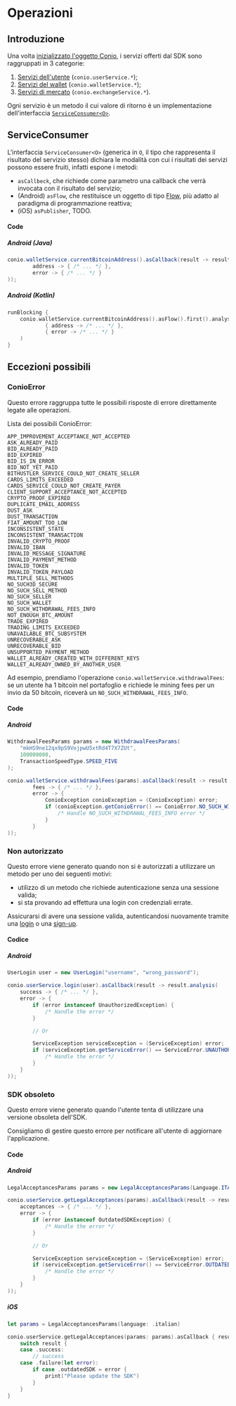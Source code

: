 # Operazioni

## Introduzione

Una volta [inizializzato l'oggetto Conio](../configuration/Configuration.md), i servizi offerti dal SDK sono raggruppati in 3 categorie:

1. [Servizi dell'utente](../user/User.md) (`conio.userService.*`);
2. [Servizi del wallet](../wallet/Wallet.md) (`conio.walletService.*`);
3. [Servizi di mercato](../exchange/Exchange.md) (`conio.exchangeService.*`).

Ogni servizio è un metodo il cui valore di ritorno è un implementazione dell'interfaccia [`ServiceConsumer<O>`](#ServiceConsumer).

## ServiceConsumer

L'interfaccia `ServiceConsumer<O>` (generica in `O`, il tipo che rappresenta il risultato del servizio stesso) dichiara le modalità con cui i risultati dei servizi possono essere fruiti, infatti espone i metodi:

- `asCallbeck`, che richiede come parametro una callback che verrà invocata con il risultato del servizio;
- (Android) `asFlow`, che restituisce un oggetto di tipo [Flow](https://developer.android.com/kotlin/flow), più adatto al paradigma di programmazione reattiva;
- (iOS) `asPublisher`, TODO.

#### Code

##### Android (Java)

```java
conio.walletService.currentBitcoinAddress().asCallback(result -> result.analysis(
        address -> { /* ... */ },
        error -> { /* ... */ }
));
```

##### Android (Kotlin)

```kotlin
runBlocking {
    conio.walletService.currentBitcoinAddress().asFlow().first().analysis(
            { address -> /* ... */ },
            { error -> /* ... */ }
    )
}
```

<!-- TODO: iOS
##### iOS
-->

## Eccezioni possibili

### ConioError

Questo errore raggruppa tutte le possibili risposte di errore direttamente legate alle operazioni.

Lista dei possibili ConioError:

```
APP_IMPROVEMENT_ACCEPTANCE_NOT_ACCEPTED
ASK_ALREADY_PAID
BID_ALREADY_PAID
BID_EXPIRED
BID_IS_IN_ERROR
BID_NOT_YET_PAID
BITHUSTLER_SERVICE_COULD_NOT_CREATE_SELLER
CARDS_LIMITS_EXCEEDED
CARDS_SERVICE_COULD_NOT_CREATE_PAYER
CLIENT_SUPPORT_ACCEPTANCE_NOT_ACCEPTED
CRYPTO_PROOF_EXPIRED
DUPLICATE_EMAIL_ADDRESS
DUST_ASK
DUST_TRANSACTION
FIAT_AMOUNT_TOO_LOW
INCONSISTENT_STATE
INCONSISTENT_TRANSACTION
INVALID_CRYPTO_PROOF
INVALID_IBAN
INVALID_MESSAGE_SIGNATURE
INVALID_PAYMENT_METHOD
INVALID_TOKEN
INVALID_TOKEN_PAYLOAD
MULTIPLE_SELL_METHODS
NO_SUCH3D_SECURE
NO_SUCH_SELL_METHOD
NO_SUCH_SELLER
NO_SUCH_WALLET
NO_SUCH_WITHDRAWAL_FEES_INFO
NOT_ENOUGH_BTC_AMOUNT
TRADE_EXPIRED
TRADING_LIMITS_EXCEEDED
UNAVAILABLE_BTC_SUBSYSTEM
UNRECOVERABLE_ASK
UNRECOVERABLE_BID
UNSUPPORTED_PAYMENT_METHOD
WALLET_ALREADY_CREATED_WITH_DIFFERENT_KEYS
WALLET_ALREADY_OWNED_BY_ANOTHER_USER
```

Ad esempio, prendiamo l'operazione `conio.walletService.withdrawalFees`: se un utente ha 1 bitcoin nel portafoglio e richiede le mining fees per un invio da 50 bitcoin, riceverà un `NO_SUCH_WITHDRAWAL_FEES_INFO`.

#### Code

##### Android

```java
WithdrawalFeesParams params = new WithdrawalFeesParams(
    "mkHS9ne12qx9pS9VojpwU5xtRd4T7X7ZUt",
    100000000,
    TransactionSpeedType.SPEED_FIVE
);

conio.walletService.withdrawalFees(params).asCallback(result -> result.analysis(
        fees -> { /* ... */ },
        error -> {
            ConioException conioException = (ConioException) error;
            if (conioException.getConioError() == ConioError.NO_SUCH_WITHDRAWAL_FEES_INFO) {
                /* Handle NO_SUCH_WITHDRAWAL_FEES_INFO error */
            }
        }
));
```

### Non autorizzato

Questo errore viene generato quando non si è autorizzati a utilizzare un metodo per uno dei seguenti motivi:

- utilizzo di un metodo che richiede autenticazione senza una sessione valida;
- si sta provando ad effettura una login con credenziali errate.

Assicurarsi di avere una sessione valida, autenticandosi nuovamente tramite una [login](../user/User.md#login) o una [sign-up](../user/User.md#signup).

#### Codice

##### Android

```java
UserLogin user = new UserLogin("username", "wrong_password");

conio.userService.login(user).asCallback(result -> result.analysis(
    success -> { /* ... */ },
    error -> {
        if (error instanceof UnauthorizedException) {
            /* Handle the error */
        }

        // Or

        ServiceException serviceException = (ServiceException) error;
        if (serviceException.getServiceError() == ServiceError.UNAUTHORIZED) {
            /* Handle the error */
        }
    }
));

```

### SDK obsoleto

Questo errore viene generato quando l'utente tenta di utilizzare una versione obsoleta dell'SDK.

Consigliamo di gestire questo errore per notificare all'utente di aggiornare l'applicazione.

#### Code

##### Android

```java
LegalAcceptancesParams params = new LegalAcceptancesParams(Language.ITALIAN);

conio.userService.getLegalAcceptances(params).asCallback(result -> result.analysis(
    acceptances -> { /* ... */ },
    error -> {
        if (error instanceof OutdatedSDKException) {
            /* Handle the error */
        }

        // Or

        ServiceException serviceException = (ServiceException) error;
        if (serviceException.getServiceError() == ServiceError.OUTDATED_SDK) {
            /* Handle the error */
        }
    }
));
```

##### iOS

```swift
let params = LegalAcceptancesParams(language: .italian)

conio.userService.getLegalAcceptances(params: params).asCallback { result in
    switch result {
    case .success:
        // success
    case .failure(let error):
        if case .outdatedSDK = error {
            print("Please update the SDK")
        }
    }
}
```
